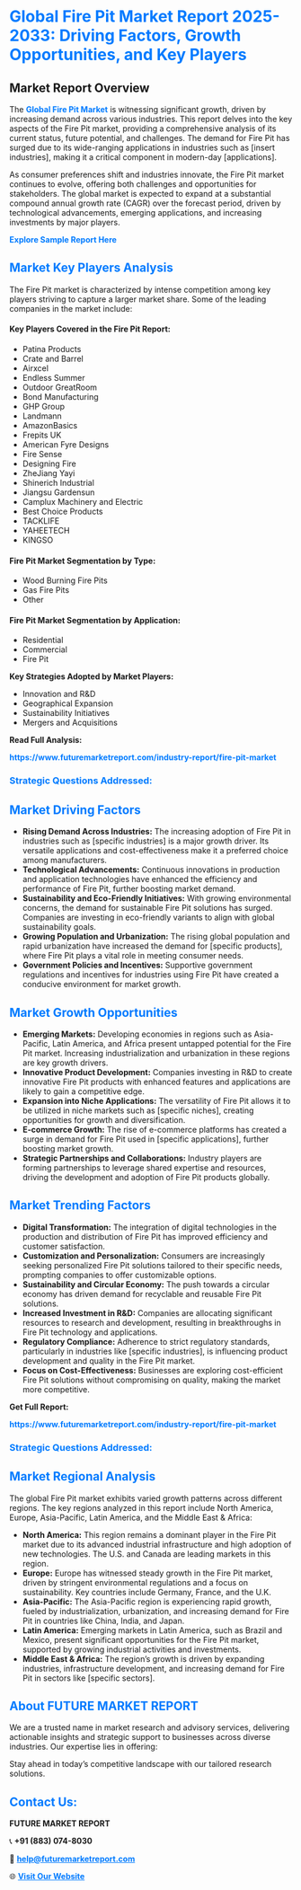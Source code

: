<h1 style="color: #007BFF;">Global Fire Pit Market Report 2025-2033: Driving Factors, Growth Opportunities, and Key Players</h1>

<section id="overview">
<h2>Market Report Overview</h2>
<p>The <a href="https://www.futuremarketreport.com/industry-report/fire-pit-market" style="color: #007BFF; text-decoration: none;"><strong>Global Fire Pit Market</strong></a> is witnessing significant growth, driven by increasing demand across various industries. This report delves into the key aspects of the Fire Pit market, providing a comprehensive analysis of its current status, future potential, and challenges. The demand for Fire Pit has surged due to its wide-ranging applications in industries such as [insert industries], making it a critical component in modern-day [applications].</p>
<p>As consumer preferences shift and industries innovate, the Fire Pit market continues to evolve, offering both challenges and opportunities for stakeholders. The global market is expected to expand at a substantial compound annual growth rate (CAGR) over the forecast period, driven by technological advancements, emerging applications, and increasing investments by major players.</p>
</section>

<section id="overview">
<p><a href="https://www.futuremarketreport.com/request-sample/reportId=113383" style="color: #007BFF; text-decoration: none;"><strong>Explore Sample Report Here</strong></a></p>
</section>

<section id="key-players">
<h2 style="color: #007BFF;">Market Key Players Analysis</h2>
<p>The Fire Pit market is characterized by intense competition among key players striving to capture a larger market share. Some of the leading companies in the market include:</p>
<h4>Key Players Covered in the Fire Pit Report:</h4>
<ul><li>Patina Products</li><li>Crate and Barrel</li><li>Airxcel</li><li>Endless Summer</li><li>Outdoor GreatRoom</li><li>Bond Manufacturing</li><li>GHP Group</li><li>Landmann</li><li>AmazonBasics</li><li>Frepits UK</li><li>American Fyre Designs</li><li>Fire Sense</li><li>Designing Fire</li><li>ZheJiang Yayi</li><li>Shinerich Industrial</li><li>Jiangsu Gardensun</li><li>Camplux Machinery and Electric</li><li>Best Choice Products</li><li>TACKLIFE</li><li>YAHEETECH</li><li>KINGSO</li></ul>
<h4>Fire Pit Market Segmentation by Type:</h4>
<ul><li>Wood Burning Fire Pits</li><li>Gas Fire Pits</li><li>Other</li></ul>

<h4>Fire Pit Market Segmentation by Application:</h4>
<ul><li>Residential</li><li>Commercial</li><li>Fire Pit</li></ul>
<p><strong>Key Strategies Adopted by Market Players:</strong></p>
<ul>
<li>Innovation and R&D</li>
<li>Geographical Expansion</li>
<li>Sustainability Initiatives</li>
<li>Mergers and Acquisitions</li>
</ul>
</section>

<section>
<p><strong>Read Full Analysis: </strong></p><a href="https://www.futuremarketreport.com/industry-report/fire-pit-market" style="color: #007BFF; text-decoration: none;"><strong>https://www.futuremarketreport.com/industry-report/fire-pit-market</strong></a>
<h3 style="color: #007BFF;">Strategic Questions Addressed:</h3>
</section>

<section id="driving-factors">
<h2 style="color: #007BFF;">Market Driving Factors</h2>
<ul>
<li><strong>Rising Demand Across Industries:</strong> The increasing adoption of Fire Pit in industries such as [specific industries] is a major growth driver. Its versatile applications and cost-effectiveness make it a preferred choice among manufacturers.</li>
<li><strong>Technological Advancements:</strong> Continuous innovations in production and application technologies have enhanced the efficiency and performance of Fire Pit, further boosting market demand.</li>
<li><strong>Sustainability and Eco-Friendly Initiatives:</strong> With growing environmental concerns, the demand for sustainable Fire Pit solutions has surged. Companies are investing in eco-friendly variants to align with global sustainability goals.</li>
<li><strong>Growing Population and Urbanization:</strong> The rising global population and rapid urbanization have increased the demand for [specific products], where Fire Pit plays a vital role in meeting consumer needs.</li>
<li><strong>Government Policies and Incentives:</strong> Supportive government regulations and incentives for industries using Fire Pit have created a conducive environment for market growth.</li>
</ul>
</section>

<section id="growth-opportunities">
<h2 style="color: #007BFF;">Market Growth Opportunities</h2>
<ul>
<li><strong>Emerging Markets:</strong> Developing economies in regions such as Asia-Pacific, Latin America, and Africa present untapped potential for the Fire Pit market. Increasing industrialization and urbanization in these regions are key growth drivers.</li>
<li><strong>Innovative Product Development:</strong> Companies investing in R&D to create innovative Fire Pit products with enhanced features and applications are likely to gain a competitive edge.</li>
<li><strong>Expansion into Niche Applications:</strong> The versatility of Fire Pit allows it to be utilized in niche markets such as [specific niches], creating opportunities for growth and diversification.</li>
<li><strong>E-commerce Growth:</strong> The rise of e-commerce platforms has created a surge in demand for Fire Pit used in [specific applications], further boosting market growth.</li>
<li><strong>Strategic Partnerships and Collaborations:</strong> Industry players are forming partnerships to leverage shared expertise and resources, driving the development and adoption of Fire Pit products globally.</li>
</ul>
</section>

<section id="trending-factors">
<h2 style="color: #007BFF;">Market Trending Factors</h2>
<ul>
<li><strong>Digital Transformation:</strong> The integration of digital technologies in the production and distribution of Fire Pit has improved efficiency and customer satisfaction.</li>
<li><strong>Customization and Personalization:</strong> Consumers are increasingly seeking personalized Fire Pit solutions tailored to their specific needs, prompting companies to offer customizable options.</li>
<li><strong>Sustainability and Circular Economy:</strong> The push towards a circular economy has driven demand for recyclable and reusable Fire Pit solutions.</li>
<li><strong>Increased Investment in R&D:</strong> Companies are allocating significant resources to research and development, resulting in breakthroughs in Fire Pit technology and applications.</li>
<li><strong>Regulatory Compliance:</strong> Adherence to strict regulatory standards, particularly in industries like [specific industries], is influencing product development and quality in the Fire Pit market.</li>
<li><strong>Focus on Cost-Effectiveness:</strong> Businesses are exploring cost-efficient Fire Pit solutions without compromising on quality, making the market more competitive.</li>
</ul>
</section>

<section>
<p><strong>Get Full Report: </strong></p><a href="https://www.futuremarketreport.com/industry-report/fire-pit-market" style="color: #007BFF; text-decoration: none;"><strong>https://www.futuremarketreport.com/industry-report/fire-pit-market</strong></a>
<h3 style="color: #007BFF;">Strategic Questions Addressed:</h3>
</section>


<section id="regional-analysis">
<h2 style="color: #007BFF;">Market Regional Analysis</h2>
<p>The global Fire Pit market exhibits varied growth patterns across different regions. The key regions analyzed in this report include North America, Europe, Asia-Pacific, Latin America, and the Middle East & Africa:</p>
<ul>
<li><strong>North America:</strong> This region remains a dominant player in the Fire Pit market due to its advanced industrial infrastructure and high adoption of new technologies. The U.S. and Canada are leading markets in this region.</li>
<li><strong>Europe:</strong> Europe has witnessed steady growth in the Fire Pit market, driven by stringent environmental regulations and a focus on sustainability. Key countries include Germany, France, and the U.K.</li>
<li><strong>Asia-Pacific:</strong> The Asia-Pacific region is experiencing rapid growth, fueled by industrialization, urbanization, and increasing demand for Fire Pit in countries like China, India, and Japan.</li>
<li><strong>Latin America:</strong> Emerging markets in Latin America, such as Brazil and Mexico, present significant opportunities for the Fire Pit market, supported by growing industrial activities and investments.</li>
<li><strong>Middle East & Africa:</strong> The region’s growth is driven by expanding industries, infrastructure development, and increasing demand for Fire Pit in sectors like [specific sectors].</li>
</ul>
</section>

<footer>
<h2 style="color: #007BFF;">About FUTURE MARKET REPORT</h2>
<p>We are a trusted name in market research and advisory services, delivering actionable insights and strategic support to businesses across diverse industries. Our expertise lies in offering:</p>

<p>Stay ahead in today’s competitive landscape with our tailored research solutions.</p>

<h2 style="color: #007BFF;">Contact Us:</h2>
<p><strong>FUTURE MARKET REPORT</strong></p>
<p>📞 <strong>+91 (883) 074-8030</strong></p>
<p>📧 <strong><a href="mailto:help@futuremarketreport.com" style="color: #007BFF;">help@futuremarketreport.com</a></strong></p>
<p>🌐 <strong><a href="https://www.futuremarketreport.com/" style="color: #007BFF;">Visit Our Website</a></strong></p>
</footer>